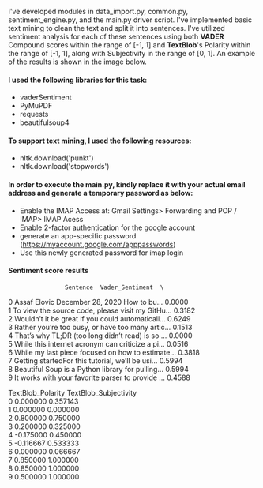 I've developed modules in data_import.py, common.py, sentiment_engine.py, and the main.py driver script. I've implemented basic text mining to clean the text and split it into sentences. I've utilized sentiment analysis for each of these sentences using both **VADER** Compound scores within the range of [-1, 1] and **TextBlob**'s Polarity within the range of [-1, 1], along with Subjectivity in the range of [0, 1]. An example of the results is shown in the image below.
#### I used the following libraries for this task:
* vaderSentiment
* PyMuPDF
* requests
* beautifulsoup4
#### To support text mining, I used the following resources:
* nltk.download('punkt')
* nltk.download('stopwords')

#### In order to execute the main.py, kindly replace it with your actual email address and generate a temporary password as below: 
* Enable the IMAP Access at: Gmail Settings> Forwarding and POP / IMAP> IMAP Acess
* Enable 2-factor authentication for the google account
* generate an app-specific password (https://myaccount.google.com/apppasswords)
* Use this newly generated password for imap login


#### Sentiment score results 
                    Sentence  Vader_Sentiment  \
0  Assaf Elovic   December 28, 2020     How to bu...           0.0000    
1  To view the source code, please visit my GitHu...           0.3182   
2  Wouldn’t it be great if you could automaticall...           0.6249   
3  Rather you’re too busy, or have too many artic...           0.1513  
4  That’s why TL;DR (too long didn’t read) is so ...           0.0000  
5  While this internet acronym can criticize a pi...           0.0516  
6  While my last piece focused on how to estimate...           0.3818  
7  Getting startedFor this tutorial, we’ll be usi...           0.5994     
8  Beautiful Soup is a Python library for pulling...           0.5994    
9  It works with your favorite parser to provide ...           0.4588    

   TextBlob_Polarity  TextBlob_Subjectivity  
0           0.000000               0.357143  
1           0.000000               0.000000  
2           0.800000               0.750000  
3           0.200000               0.325000  
4          -0.175000               0.450000  
5          -0.116667               0.533333  
6           0.000000               0.066667  
7           0.850000               1.000000  
8           0.850000               1.000000  
9           0.500000               1.000000  
